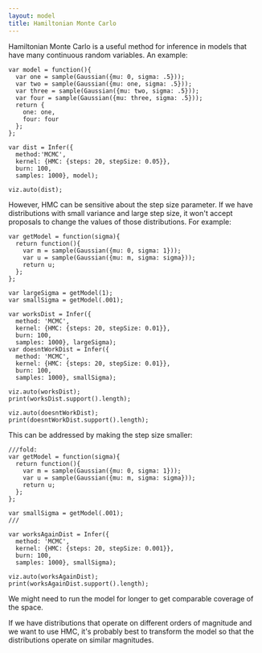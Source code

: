 ```yaml
---
layout: model
title: Hamiltonian Monte Carlo
---
```


Hamiltonian Monte Carlo is a useful method for inference in models that have many continuous random variables. An example:

~~~~
var model = function(){
  var one = sample(Gaussian({mu: 0, sigma: .5}));
  var two = sample(Gaussian({mu: one, sigma: .5}));
  var three = sample(Gaussian({mu: two, sigma: .5}));
  var four = sample(Gaussian({mu: three, sigma: .5}));
  return {
    one: one,
    four: four
  };
};

var dist = Infer({
  method:'MCMC', 
  kernel: {HMC: {steps: 20, stepSize: 0.05}}, 
  burn: 100, 
  samples: 1000}, model);

viz.auto(dist);
~~~~

However, HMC can be sensitive about the step size parameter. If we have distributions with small variance and large step size, it won't accept proposals to change the values of those distributions. For example:

~~~~
var getModel = function(sigma){
  return function(){
    var m = sample(Gaussian({mu: 0, sigma: 1}));
    var u = sample(Gaussian({mu: m, sigma: sigma}));
    return u;
  };
};

var largeSigma = getModel(1);
var smallSigma = getModel(.001);

var worksDist = Infer({
  method: 'MCMC', 
  kernel: {HMC: {steps: 20, stepSize: 0.01}}, 
  burn: 100, 
  samples: 1000}, largeSigma);
var doesntWorkDist = Infer({
  method: 'MCMC', 
  kernel: {HMC: {steps: 20, stepSize: 0.01}}, 
  burn: 100,
  samples: 1000}, smallSigma);

viz.auto(worksDist);
print(worksDist.support().length);

viz.auto(doesntWorkDist);
print(doesntWorkDist.support().length);
~~~~

This can be addressed by making the step size smaller:

~~~~
///fold:
var getModel = function(sigma){
  return function(){
    var m = sample(Gaussian({mu: 0, sigma: 1}));
    var u = sample(Gaussian({mu: m, sigma: sigma}));
    return u;
  };
};

var smallSigma = getModel(.001);
///

var worksAgainDist = Infer({
  method: 'MCMC', 
  kernel: {HMC: {steps: 20, stepSize: 0.001}}, 
  burn: 100,
  samples: 1000}, smallSigma);

viz.auto(worksAgainDist);
print(worksAgainDist.support().length);
~~~~

We might need to run the model for longer to get comparable coverage of the space.

If we have distributions that operate on different orders of magnitude and we want to use HMC, it's probably best to transform the model so that the distributions operate on similar magnitudes.